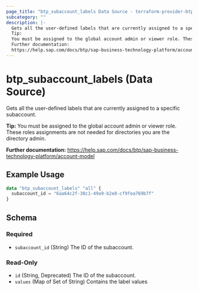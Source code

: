 ```yaml
---
page_title: "btp_subaccount_labels Data Source - terraform-provider-btp"
subcategory: ""
description: |-
  Gets all the user-defined labels that are currently assigned to a specific subaccount.
  Tip:
  You must be assigned to the global account admin or viewer role. These roles assignments are not needed for directories you are the directory admin.
  Further documentation:
  https://help.sap.com/docs/btp/sap-business-technology-platform/account-model
---
```


# btp_subaccount_labels (Data Source)

Gets all the user-defined labels that are currently assigned to a specific subaccount.

__Tip:__
You must be assigned to the global account admin or viewer role. These roles assignments are not needed for directories you are the directory admin.

__Further documentation:__
<https://help.sap.com/docs/btp/sap-business-technology-platform/account-model>

## Example Usage

```terraform
data "btp_subaccount_labels" "all" {
  subaccount_id = "6aa64c2f-38c1-49a9-b2e8-cf9fea769b7f"
}
```

<!-- schema generated by tfplugindocs -->
## Schema

### Required

- `subaccount_id` (String) The ID of the subaccount.

### Read-Only

- `id` (String, Deprecated) The ID of the subaccount.
- `values` (Map of Set of String) Contains the label values